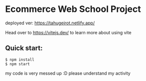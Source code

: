 # Ecommerce Web School Project

deployed ver: https://tahugejrot.netlify.app/

Head over to https://vitejs.dev/ to learn more about using vite

## Quick start:

```
$ npm install
$ npm start
````

my code is very messed up :D please understand my activity
